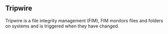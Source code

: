 ## Tripwire
Tripwire is a file integrity management (FIM), FIM monitors files and folders on systems and is triggered when they have
changed.
    